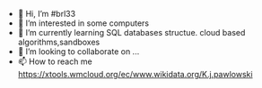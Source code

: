 - 👋 Hi, I’m #brl33
- 👀 I’m interested in some computers
- 🌱 I’m currently learning SQL databases structue. cloud based algorithms,sandboxes
- 💞️ I’m looking to collaborate on ...
- 📫 How to reach me https://xtools.wmcloud.org/ec/www.wikidata.org/K.j.pawlowski

<!---
PmPPolska/PmPPolska is a ✨ special ✨ repository because its `README.md` (this file) appears on your GitHub profile.
You can click the Preview link to take a look at your changes.
--->
